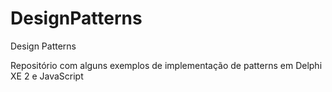 # DesignPatterns
Design Patterns

Repositório com alguns exemplos de implementação de patterns em Delphi XE 2 e JavaScript

